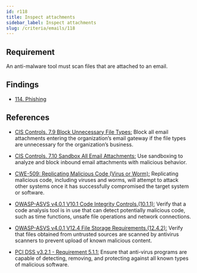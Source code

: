 ```yaml
---
id: r118
title: Inspect attachments
sidebar_label: Inspect attachments
slug: /criteria/emails/118
---
```


## Requirement

An anti-malware tool must scan files that are attached to an email.

## Findings

- [114. Phishing](https://fluidattacks.com/products/rules/findings/114/)

## References

- [CIS Controls. 7.9 Block Unnecessary File Types:](https://www.cisecurity.org/controls/)
Block all email attachments entering the organization’s email gateway
if the file types are unnecessary for the organization’s business.

- [CIS Controls. 7.10 Sandbox All Email Attachments:](https://www.cisecurity.org/controls/)
Use sandboxing to analyze
and block inbound email attachments with malicious behavior.

- [CWE-509: Replicating Malicious Code (Virus or Worm):](https://cwe.mitre.org/data/definitions/509.html)
Replicating malicious code, including viruses and worms,
will attempt to attack other systems
once it has successfully compromised the target system or software.

- [OWASP-ASVS v4.0.1 V10.1 Code Integrity Controls.(10.1.1):](https://owasp.org/www-project-application-security-verification-standard/)
Verify that a code analysis tool is in use
that can detect potentially malicious code, such as time functions,
unsafe file operations and network connections.

- [OWASP-ASVS v4.0.1 V12.4 File Storage Requirements.(12.4.2):](https://owasp.org/www-project-application-security-verification-standard/)
Verify that files obtained from untrusted sources
are scanned by antivirus scanners to prevent upload of known malicious content.

- [PCI DSS v3.2.1 - Requirement 5.1.1:](https://www.pcisecuritystandards.org/documents/PCI_DSS_v3-2-1.pdf)
Ensure that anti-virus programs are capable of detecting, removing,
and protecting against all known types of malicious software.
